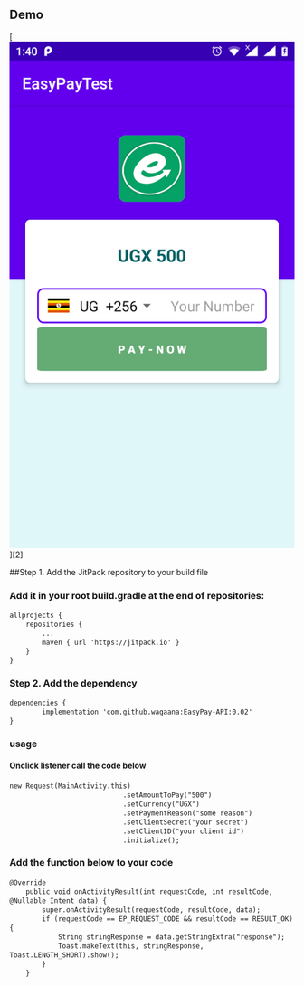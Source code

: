 
## Demo
[![Demo CountPages alpha](Screenshot_20200907-134011.png)][2]

##Step 1. Add the JitPack repository to your build file

### Add it in your root build.gradle at the end of repositories:

	allprojects {
		repositories {
			...
			maven { url 'https://jitpack.io' }
		}
	}
### Step 2. Add the dependency

	dependencies {
	        implementation 'com.github.wagaana:EasyPay-API:0.02'
	}
	
### usage

#### Onclick listener call the code below

	new Request(MainActivity.this)
                                .setAmountToPay("500")
                                .setCurrency("UGX")
                                .setPaymentReason("some reason")
                                .setClientSecret("your secret")
                                .setClientID("your client id")
                                .initialize();
                            
### Add the function below to your code

	@Override
        public void onActivityResult(int requestCode, int resultCode, @Nullable Intent data) {
            super.onActivityResult(requestCode, resultCode, data);
            if (requestCode == EP_REQUEST_CODE && resultCode == RESULT_OK) {
                String stringResponse = data.getStringExtra("response");
                Toast.makeText(this, stringResponse, Toast.LENGTH_SHORT).show();
            }
        }

